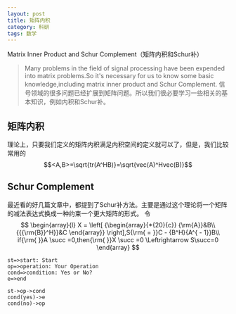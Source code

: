 ```yaml
---
layout: post
title: 矩阵内积
category: 科研
tags: 数学
---
```


Matrix Inner Product and Schur Complement（矩阵内积和Schur补）

> Many problems in the field of signal processing have been expended into matrix problems.So it's necessary for us to know some basic knowledge,including matrix inner product and Schur Complement.
信号领域的很多问题已经扩展到矩阵问题。所以我们很必要学习一些相关的基本知识，例如内积和Schur补。

## 矩阵内积
理论上，只要我们定义的矩阵内积满足内积空间的定义就可以了，但是，我们比较常用的
$$<A,B>=\sqrt{tr(A^HB)}=\sqrt{vec(A)^Hvec(B)}$$

## Schur Complement
最近看的好几篇文章中，都提到了Schur补方法。主要是通过这个理论将一个矩阵的减法表达式换成一种约束一个更大矩阵的形式。
令
$$
\begin{array}{l}
X = \left[ {\begin{array}{*{20}{c}}
{\rm{A}}&B\\
{{{\rm{B}}^H}}&C
\end{array}} \right],S{\rm{ = }}C - {B^H}{A^{ - 1}}B\\
if{\rm{ }}A \succ =0,then{\rm{ }}X \succ =0 \Leftrightarrow S\succ=0
\end{array}
$$

```flow
st=>start: Start
op=>operation: Your Operation
cond=>condition: Yes or No?
e=>end

st->op->cond
cond(yes)->e
cond(no)->op
```